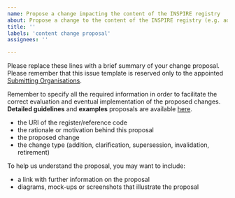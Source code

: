 ```yaml
---
name: Propose a change impacting the content of the INSPIRE registry
about: Propose a change to the content of the INSPIRE registry (e.g. addition of a reference code to a register, change to a reference code).
title: ''
labels: 'content change proposal'
assignees: ''

---
```


Please replace these lines with a brief summary of your change proposal. 
Please remember that this issue template is reserved only to the appointed [Submitting Organisations](https://github.com/INSPIRE-MIF/helpdesk-registry/blob/main/submitting-organisations-list.md).

Remember to specify all the required information in order to facilitate the correct evaluation and eventual implementation of the proposed changes.
**Detailed guidelines** and **examples** proposals are available [here](https://github.com/INSPIRE-MIF/helpdesk-registry/blob/main/change-proposal-guidelines.md).

- the URI of the register/reference code
- the rationale or motivation behind this proposal
- the proposed change
- the change type (addition, clarification, supersession, invalidation, retirement)

To help us understand the proposal, you may want to include:
- a link with further information on the proposal 
- diagrams, mock-ups or screenshots that illustrate the proposal
